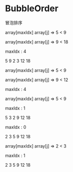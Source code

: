 # BubbleOrder

冒泡排序

array[maxIdx] array[j] => 5 < 9

array[maxIdx] array[j] => 9 < 18

maxIdx : 4

5	9	2	3	12	18	

array[maxIdx] array[j] => 5 < 9

array[maxIdx] array[j] => 9 < 12

maxIdx : 4

array[maxIdx] array[j] => 5 < 9

maxIdx : 1

5	3	2	9	12	18	

maxIdx : 0

2	3	5	9	12	18	

array[maxIdx] array[j] => 2 < 3

maxIdx : 1

2	3	5	9	12	18	
